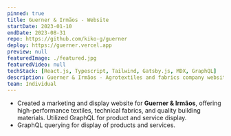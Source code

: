 ```yaml
---
pinned: true
title: Guerner & Irmãos - Website
startDate: 2023-01-10
endDate: 2023-08-31
repo: https://github.com/kiko-g/guerner
deploy: https://guerner.vercel.app
preview: null
featuredImage: ./featured.jpg
featuredVideo: null
techStack: [React.js, Typescript, Tailwind, Gatsby.js, MDX, GraphQL]
description: Guerner & Irmãos - Agrotextiles and fabrics company website
team: Individual
---
```


- Created a marketing and display website for **Guerner & Irmãos**, offering high-performance textiles, technical fabrics, and quality building materials. Utilized GraphQL for product and service display.
- GraphQL querying for display of products and services.

